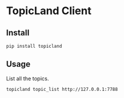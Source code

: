 # TopicLand Client

## Install 

```
pip install topicland
```

## Usage

List all the topics.

```
topicland topic_list http://127.0.0.1:7788
```
